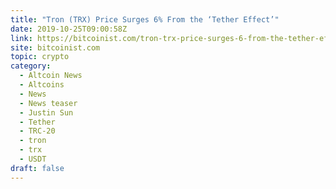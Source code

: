 ```yaml
---
title: "Tron (TRX) Price Surges 6% From the ‘Tether Effect’"
date: 2019-10-25T09:00:58Z
link: https://bitcoinist.com/tron-trx-price-surges-6-from-the-tether-effect/?utm_medium=RSS&utm_source=hune
site: bitcoinist.com
topic: crypto
category:
  - Altcoin News
  - Altcoins
  - News
  - News teaser
  - Justin Sun
  - Tether
  - TRC-20
  - tron
  - trx
  - USDT
draft: false
---
```

